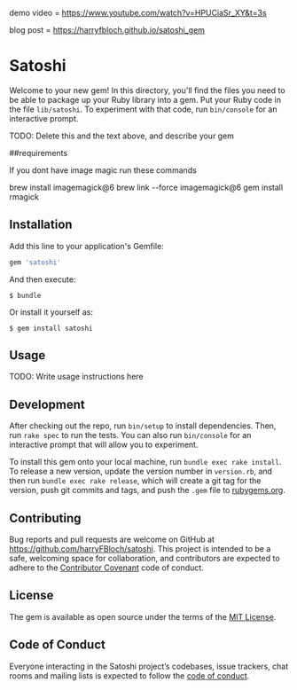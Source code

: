 demo video = https://www.youtube.com/watch?v=HPUCiaSr_XY&t=3s

blog post = https://harryfbloch.github.io/satoshi_gem

# Satoshi

Welcome to your new gem! In this directory, you'll find the files you need to be able to package up your Ruby library into a gem. Put your Ruby code in the file `lib/satoshi`. To experiment with that code, run `bin/console` for an interactive prompt.

TODO: Delete this and the text above, and describe your gem

##requirements

If you dont have image magic run these commands

brew install imagemagick@6
brew link --force imagemagick@6
gem install rmagick

## Installation

Add this line to your application's Gemfile:

```ruby
gem 'satoshi'
```

And then execute:

    $ bundle

Or install it yourself as:

    $ gem install satoshi

## Usage

TODO: Write usage instructions here

## Development

After checking out the repo, run `bin/setup` to install dependencies. Then, run `rake spec` to run the tests. You can also run `bin/console` for an interactive prompt that will allow you to experiment.

To install this gem onto your local machine, run `bundle exec rake install`. To release a new version, update the version number in `version.rb`, and then run `bundle exec rake release`, which will create a git tag for the version, push git commits and tags, and push the `.gem` file to [rubygems.org](https://rubygems.org).

## Contributing

Bug reports and pull requests are welcome on GitHub at https://github.com/harryFBloch/satoshi. This project is intended to be a safe, welcoming space for collaboration, and contributors are expected to adhere to the [Contributor Covenant](http://contributor-covenant.org) code of conduct.

## License

The gem is available as open source under the terms of the [MIT License](https://opensource.org/licenses/MIT).

## Code of Conduct

Everyone interacting in the Satoshi project’s codebases, issue trackers, chat rooms and mailing lists is expected to follow the [code of conduct](https://github.com/harryFBloch/satoshi/blob/master/CODE_OF_CONDUCT.md).
